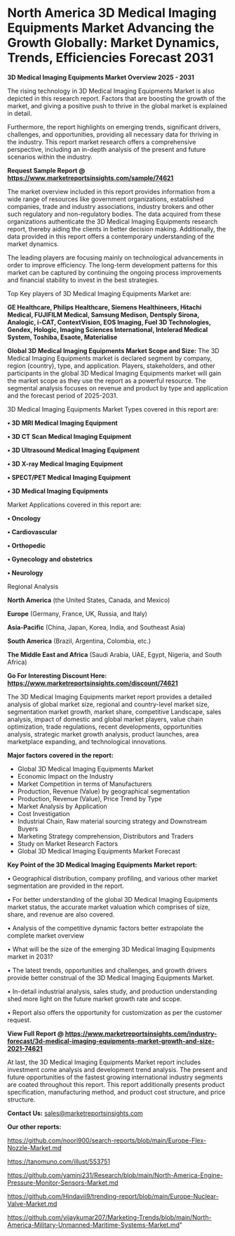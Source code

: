 # North America 3D Medical Imaging Equipments Market Advancing the Growth Globally: Market Dynamics, Trends, Efficiencies Forecast 2031

<Strong> 3D Medical Imaging Equipments Market Overview 2025 - 2031</strong>

The rising technology in 3D Medical Imaging Equipments Market is also depicted in this research report. Factors that are boosting the growth of the market, and giving a positive push to thrive in the global market is explained in detail.

Furthermore, the report highlights on emerging trends, significant drivers, challenges, and opportunities, providing all necessary data for thriving in the industry. This report market research offers a comprehensive perspective, including an in-depth analysis of the present and future scenarios within the industry.

<strong>Request Sample Report @ <a href=https://www.marketreportsinsights.com/sample/74621>https://www.marketreportsinsights.com/sample/74621</a></strong>

The market overview included in this report provides information from a wide range of resources like government organizations, established companies, trade and industry associations, industry brokers and other such regulatory and non-regulatory bodies. The data acquired from these organizations authenticate the 3D Medical Imaging Equipments research report, thereby aiding the clients in better decision making. Additionally, the data provided in this report offers a contemporary understanding of the market dynamics.

The leading players are focusing mainly on technological advancements in order to improve efficiency. The long-term development patterns for this market can be captured by continuing the ongoing process improvements and financial stability to invest in the best strategies.

Top Key players of 3D Medical Imaging Equipments Market are:

<strong>GE Healthcare, Philips Healthcare, Siemens Healthineers, Hitachi Medical, FUJIFILM Medical, Samsung Medison, Dentsply Sirona, Analogic, i-CAT, ContextVision, EOS Imaging, Fuel 3D Technologies, Gendex, Hologic, Imaging Sciences International, Intelerad Medical System, Toshiba, Esaote, Materialise</strong>

<strong><b>Global 3D Medical Imaging Equipments Market Scope and Size:</b></strong>
The 3D Medical Imaging Equipments market is declared segment by company, region (country), type, and application. Players, stakeholders, and other participants in the global 3D Medical Imaging Equipments market will gain the market scope as they use the report as a powerful resource. The segmental analysis focuses on revenue and product by type and application and the forecast period of 2025-2031.

3D Medical Imaging Equipments Market Types covered in this report are:

<strong>• 3D MRI Medical Imaging Equipment

• 3D CT Scan Medical Imaging Equipment

• 3D Ultrasound Medical Imaging Equipment

• 3D X-ray Medical Imaging Equipment

• SPECT/PET Medical Imaging Equipment

• 3D Medical Imaging Equipments</strong>

Market Applications covered in this report are:

<strong>• Oncology

• Cardiovascular

• Orthopedic

• Gynecology and obstetrics

• Neurology</strong> 

Regional Analysis

<strong>North America</strong> (the United States, Canada, and Mexico)

<strong>Europe</strong> (Germany, France, UK, Russia, and Italy)

<strong>Asia-Pacific</strong> (China, Japan, Korea, India, and Southeast Asia)

<strong>South America</strong> (Brazil, Argentina, Colombia, etc.)

<strong>The Middle East and Africa</strong> (Saudi Arabia, UAE, Egypt, Nigeria, and South Africa)

<strong>Go For Interesting Discount Here: <a href=https://www.marketreportsinsights.com/discount/74621>https://www.marketreportsinsights.com/discount/74621</a></strong>

The 3D Medical Imaging Equipments market report provides a detailed analysis of global market size, regional and country-level market size, segmentation market growth, market share, competitive Landscape, sales analysis, impact of domestic and global market players, value chain optimization, trade regulations, recent developments, opportunities analysis, strategic market growth analysis, product launches, area marketplace expanding, and technological innovations.

<strong><b>Major factors covered in the report:</b></strong>
<ul>
  <li>Global 3D Medical Imaging Equipments Market </li>
  <li>Economic Impact on the Industry</li>
  <li>Market Competition in terms of Manufacturers</li>
  <li>Production, Revenue (Value) by geographical segmentation</li>
  <li>Production, Revenue (Value), Price Trend by Type</li>
  <li>Market Analysis by Application</li>
  <li>Cost Investigation</li>
  <li>Industrial Chain, Raw material sourcing strategy and Downstream Buyers</li>
  <li>Marketing Strategy comprehension, Distributors and Traders</li>
  <li>Study on Market Research Factors</li>
  <li>Global 3D Medical Imaging Equipments Market Forecast</li>
</ul>

<strong><b>Key Point of the 3D Medical Imaging Equipments Market report:</b></strong>

• Geographical distribution, company profiling, and various other market segmentation are provided in the report.

• For better understanding of the global 3D Medical Imaging Equipments market status, the accurate market valuation which comprises of size, share, and revenue are also covered.

• Analysis of the competitive dynamic factors better extrapolate the complete market overview

• What will be the size of the emerging 3D Medical Imaging Equipments market in 2031?

• The latest trends, opportunities and challenges, and growth drivers provide better construal of the 3D Medical Imaging Equipments Market.

• In-detail industrial analysis, sales study, and production understanding shed more light on the future market growth rate and scope.

• Report also offers the opportunity for customization as per the customer request.

<strong><b>View Full Report @ <a href=https://www.marketreportsinsights.com/industry-forecast/3d-medical-imaging-equipments-market-growth-and-size-2021-74621>https://www.marketreportsinsights.com/industry-forecast/3d-medical-imaging-equipments-market-growth-and-size-2021-74621</a></b></strong>


At last, the 3D Medical Imaging Equipments Market report includes investment come analysis and development trend analysis. The present and future opportunities of the fastest growing international industry segments are coated throughout this report. This report additionally presents product specification, manufacturing method, and product cost structure, and price structure.

<strong>Contact Us:</strong>
sales@marketreportsinsights.com

<strong>Our other reports:</strong>

<a href=https://github.com/noori900/search-reports/blob/main/Europe-Flex-Nozzle-Market.md>https://github.com/noori900/search-reports/blob/main/Europe-Flex-Nozzle-Market.md</a>

<a href=https://tanomuno.com/illust/553751>https://tanomuno.com/illust/553751</a>

<a href=https://github.com/yamini231/Research/blob/main/North-America-Engine-Pressure-Monitor-Sensors-Market.md>https://github.com/yamini231/Research/blob/main/North-America-Engine-Pressure-Monitor-Sensors-Market.md</a>

<a href=https://github.com/Hindavii9/trending-report/blob/main/Europe-Nuclear-Valve-Market.md>https://github.com/Hindavii9/trending-report/blob/main/Europe-Nuclear-Valve-Market.md</a>

<a href=https://github.com/vijaykumar207/Marketing-Trends/blob/main/North-America-Military-Unmanned-Maritime-Systems-Market.md>https://github.com/vijaykumar207/Marketing-Trends/blob/main/North-America-Military-Unmanned-Maritime-Systems-Market.md</a>"
